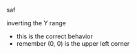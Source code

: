 saf

inverting the Y range

 * this is the correct behavior
 * remember (0, 0) is the upper left corner
